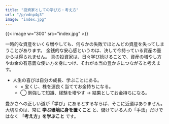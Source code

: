 ```yaml
---
title: "投資家としての学び方・考え方"
url: "/p/vdnp4g3"
image: "index.jpg"
---
```


{{< image w="300" src="index.jpg" >}}

一時的な資産をいくら増やしても、何らかの失敗でほとんどの資産を失ってしまうことがあります。
金銭的な安心感というのは、決して今持っている資産の量からは得られません。
真の投資家は、日々学び続けることで、資産の増やし方やお金の有意義な使い方を身につけ、それが本当の豊かさにつながると考えます。

* 人生の喜びは自分の成長、学ぶことにある。
    * × 宝くじ、株を運良く当ててお金持ちになる。
    * ◯ 勉強して知識、経験を増やす → 結果としてお金持ちになる。

豊かさへの正しい道が「学び」にあるとするならば、そこに近道はありません。
大切なのは、常に __学ぶ環境に身を置くこと__ と、儲けている人の「手法」だけではなく __「考え方」を学ぶこと__ です。
